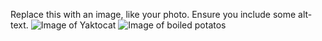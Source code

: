 Replace this with an image, like your photo. Ensure you include some alt-text.
![Image of Yaktocat](https://octodex.github.com/images/yaktocat.png)
![Image of boiled potatos](https://live.staticflickr.com/65535/49954046727_15171dd866_b.jpg)
